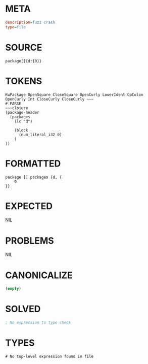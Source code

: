 # META
~~~ini
description=fuzz crash
type=file
~~~
# SOURCE
~~~roc
package[]{d:{0}}
~~~
# TOKENS
~~~text
KwPackage OpenSquare CloseSquare OpenCurly LowerIdent OpColon OpenCurly Int CloseCurly CloseCurly ~~~
# PARSE
~~~clojure
(package-header
  (packages
    (lc "d")

    (block
      (num_literal_i32 0)
    )
))
~~~
# FORMATTED
~~~roc
package [] packages {d, {
	0
}}
~~~
# EXPECTED
NIL
# PROBLEMS
NIL
# CANONICALIZE
~~~clojure
(empty)
~~~
# SOLVED
~~~clojure
; No expression to type check
~~~
# TYPES
~~~roc
# No top-level expression found in file
~~~
